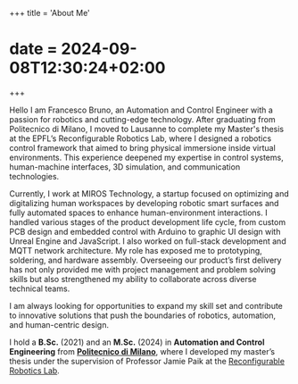 +++
title = 'About Me'
# date = 2024-09-08T12:30:24+02:00
+++

Hello I am Francesco Bruno, an Automation and Control Engineer with a passion for robotics and cutting-edge technology. After graduating from Politecnico di Milano, I moved to Lausanne to complete my Master's thesis at the EPFL’s Reconfigurable Robotics Lab, where I designed a robotics control framework that aimed to bring physical immersione inside virtual environments. This experience deepened my expertise in control systems, human-machine interfaces, 3D simulation, and communication technologies.

Currently, I work at MIROS Technology, a startup focused on optimizing and digitalizing human workspaces by developing robotic smart surfaces and fully automated spaces to enhance human-environment interactions. I handled various stages of the product development life cycle, from custom PCB design and embedded control with Arduino to graphic UI design with Unreal Engine and JavaScript. I also worked on full-stack development and MQTT network architecture. My role has exposed me to prototyping, soldering, and hardware assembly. Overseeing our product’s first delivery has not only provided me with project management and problem solving skills but also strengthened my ability to collaborate across diverse technical teams.

I am always looking for opportunities to expand my skill set and contribute to innovative solutions that push the boundaries of robotics, automation, and human-centric design.

I hold a **B.Sc.** (2021) and an **M.Sc.** (2024) in **Automation and Control Engineering** from [**Politecnico di Milano**](https://www.polimi.it/), where I developed my master’s thesis under the supervision of Professor Jamie Paik at the [Reconfigurable Robotics Lab](https://www.epfl.ch/labs/rrl/).



